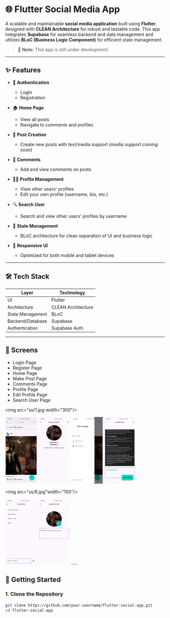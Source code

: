 # 🌐 Flutter Social Media App

A scalable and maintainable **social media application** built using **Flutter**, designed with **CLEAN Architecture** for robust and testable code. This app integrates **Supabase** for seamless backend and data management and utilizes **BLoC (Business Logic Component)** for efficient state management.

> 🚧 **Note:** This app is still under development.

---

## ✨ Features

- 🔐 **Authentication**
  - Login
  - Registration

- 🏠 **Home Page**
  - View all posts
  - Navigate to comments and profiles

- 📝 **Post Creation**
  - Create new posts with text/media support *(media support coming soon)*

- 💬 **Comments**
  - Add and view comments on posts

- 🙋‍♂️ **Profile Management**
  - View other users' profiles
  - Edit your own profile (username, bio, etc.)

- 🔍 **Search User**
  - Search and view other users' profiles by username

- 🎯 **State Management**
  - BLoC architecture for clean separation of UI and business logic

- 📱 **Responsive UI**
  - Optimized for both mobile and tablet devices

---

## 🛠️ Tech Stack

| Layer               | Technology         |
|--------------------|--------------------|
| UI                 | Flutter            |
| Architecture       | CLEAN Architecture |
| State Management   | BLoC               |
| Backend/Database   | Supabase           |
| Authentication     | Supabase Auth      |

---

## 📸 Screens

- Login Page
- Register Page
- Home Page
- Make Post Page
- Comments Page
- Profile Page
- Edit Profile Page
- Search User Page


<img src="ss/1.jpg width="300"/>


<img src="ss/2.jpg"  width="100"/>


<img src="ss/3.jpg"  width="100"/>


<img src="ss/4.jpg" width="100"/>


<img src="ss/5.jpg"  width="100"/>


<img src="ss/6.jpg"width="100"/>


<img src="ss/7.jpg"  width="100"/>


<img src="ss/8.jpg" width="100"/>
---

## 🚀 Getting Started

### 1. Clone the Repository
```bash
git clone https://github.com/your-username/flutter-social-app.git
cd flutter-social-app
